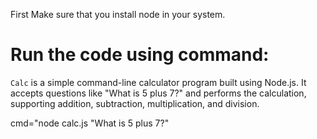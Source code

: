 First Make sure that you install node in your system.

Run the code using command:
======================================
`Calc` is a simple command-line calculator program built using Node.js. It accepts questions like "What is 5 plus 7?" and performs the calculation, supporting addition, subtraction, multiplication, and division.

cmd="node calc.js "What is 5 plus 7?"
